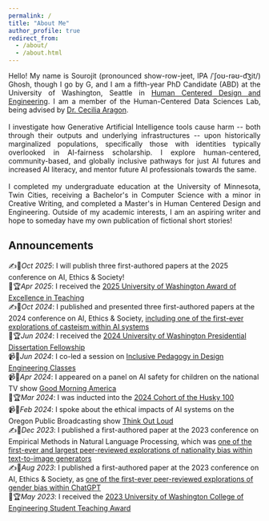 ```yaml
---
permalink: /
title: "About Me"
author_profile: true
redirect_from: 
  - /about/
  - /about.html
---
```


<div align="justify"> Hello! My name is Sourojit (pronounced show-row-jeet, IPA /ˈʃoʊ-rəʊ-d͡ʒit/) Ghosh, though I go by G, and I am a fifth-year PhD Candidate (ABD) at the University of Washington, Seattle in <a href = "https://www.hcde.washington.edu/">Human Centered Design and Engineering</a>. I am a member of the Human-Centered Data Sciences Lab, being advised by <a href = "https://faculty.washington.edu/aragon/">Dr. Cecilia Aragon</a>. <br><br> 
  I investigate how Generative Artificial Intelligence tools cause harm -- both through their outputs and underlying infrastructures -- upon historically marginalized populations, specifically those with identities typically overlooked in AI-fairness scholarship. I explore human-centered, community-based, and globally inclusive pathways for just AI futures and increased AI literacy, and mentor future AI professionals towards the same. <br><br>
  I completed my undergraduate education at the University of Minnesota, Twin Cities, receiving a Bachelor's in Computer Science with a minor in Creative Writing, and completed a Master's in Human Centered Design and Engineering. Outside of my academic interests, I am an aspiring writer and hope to someday have my own publication of fictional short stories! </div>

<h2>Announcements</h2>
✍️📃<em>Oct 2025</em>: I will publish three first-authored papers at the 2025 conference on AI, Ethics & Society! <br>
🥇🏆<em>Apr 2025</em>: I received the <a href = "https://www.hcde.washington.edu/news/article/2025-04-14/hcde-phd-candidate-sourojit-ghosh-receives-uw-excellence-teaching-award">2025 University of Washington Award of Excellence in Teaching</a> <br>
✍️📃<em>Oct 2024</em>: I published and presented three first-authored papers at the 2024 conference on AI, Ethics & Society, <a href = "https://ojs.aaai.org/index.php/AIES/article/view/31652">including one of the first-ever explorations of casteism within AI systems</a> <br>
🥇🏆<em>Jun 2024</em>: I received the <a href = "https://www.hcde.washington.edu/news/article/2024-06-17/phd-candidate-sourojit-ghosh-receives-presidential-dissertation-fellowship">2024 University of Washington Presidential Dissertation Fellowship</a> <br>
📹🎤<em>Jun 2024</em>: I co-led a session on <a href = "https://www.hcde.washington.edu/news/article/2024-06-13/recording-inclusive-pedagogy-workshop-sarah-coppola-and-sourojit-ghosh"> Inclusive Pedagogy in Design Engineering Classes</a> <br>
📹🎤<em>Apr 2024</em>: I appeared on a panel on AI safety for children on the national TV show <a href = "https://youtu.be/_Yk2bRvzfI8?si=5YBsxrNkoTmJh3WC"> Good Morning America</a> <br>
🥇🏆<em>Mar 2024</em>: I was inducted into the <a href = "https://www.hcde.washington.edu/news/husky100-2024">2024 Cohort of the Husky 100</a> <br>
📹🎤<em>Feb 2024</em>: I spoke about the ethical impacts of AI systems on the Oregon Public Broadcasting show <a href = "https://www.opb.org/article/2024/02/13/navigating-the-ethical-challenges-of-artificial-intelligence/"> Think Out Loud</a> <br>
✍️📃<em>Dec 2023</em>: I published a first-authored paper at the 2023 conference on Empirical Methods in Natural Language Processing, which was <a href = "https://aclanthology.org/2023.findings-emnlp.465/"> one of the first-ever and largest peer-reviewed explorations of nationality bias within text-to-image generators</a> <br>
✍️📃<em>Aug 2023</em>: I published a first-authored paper at the 2023 conference on AI, Ethics & Society, as <a href = "https://dl.acm.org/doi/10.1145/3600211.3604672"> one of the first-ever peer-reviewed explorations of gender bias within ChatGPT</a> <br>
🥇🏆<em>May 2023</em>: I received the <a href = "https://www.hcde.washington.edu/news/article/2023-05-23/hcde-students-faculty-and-staff-named-2023-college-engineering-awardees">2023 University of Washington College of Engineering Student Teaching Award</a> <br>
